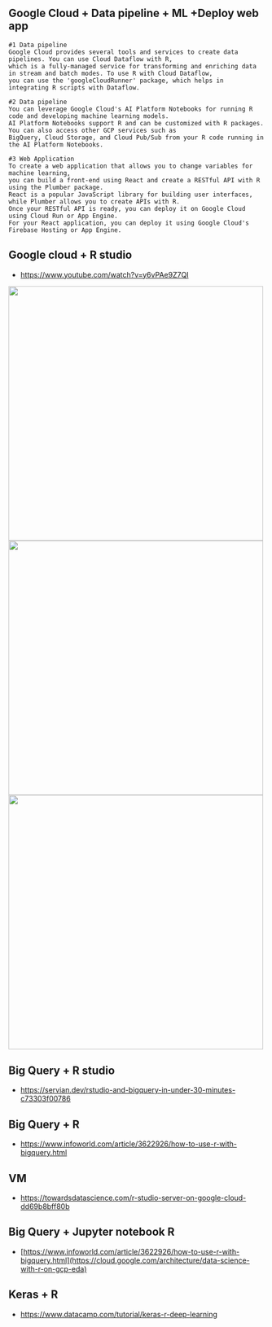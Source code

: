 ## Google Cloud + Data pipeline + ML +Deploy web app

```
#1 Data pipeline
Google Cloud provides several tools and services to create data pipelines. You can use Cloud Dataflow with R, 
which is a fully-managed service for transforming and enriching data in stream and batch modes. To use R with Cloud Dataflow, 
you can use the 'googleCloudRunner' package, which helps in integrating R scripts with Dataflow.

#2 Data pipeline
You can leverage Google Cloud's AI Platform Notebooks for running R code and developing machine learning models. 
AI Platform Notebooks support R and can be customized with R packages. You can also access other GCP services such as
BigQuery, Cloud Storage, and Cloud Pub/Sub from your R code running in the AI Platform Notebooks.

#3 Web Application
To create a web application that allows you to change variables for machine learning, 
you can build a front-end using React and create a RESTful API with R using the Plumber package.
React is a popular JavaScript library for building user interfaces, while Plumber allows you to create APIs with R.
Once your RESTful API is ready, you can deploy it on Google Cloud using Cloud Run or App Engine.
For your React application, you can deploy it using Google Cloud's Firebase Hosting or App Engine.
```


## Google cloud + R studio
- https://www.youtube.com/watch?v=y6vPAe9Z7QI

<img src="https://user-images.githubusercontent.com/70645899/226013385-7e072ca2-edd0-4b0f-a4dc-3748d1d60e8a.png" width="500">
<img src="https://user-images.githubusercontent.com/70645899/226464679-1718143e-2848-4cca-9db0-38668e9a2824.png" width="500">
<img src="https://user-images.githubusercontent.com/70645899/226466571-e26d9030-dca3-4944-ba1c-276a0a4feaa4.png" width="500">

## Big Query + R studio
- https://servian.dev/rstudio-and-bigquery-in-under-30-minutes-c73303f00786

## Big Query + R
- https://www.infoworld.com/article/3622926/how-to-use-r-with-bigquery.html

## VM
- https://towardsdatascience.com/r-studio-server-on-google-cloud-dd69b8bff80b

## Big Query + Jupyter notebook R
- [https://www.infoworld.com/article/3622926/how-to-use-r-with-bigquery.html](https://cloud.google.com/architecture/data-science-with-r-on-gcp-eda)

## Keras + R
- https://www.datacamp.com/tutorial/keras-r-deep-learning

